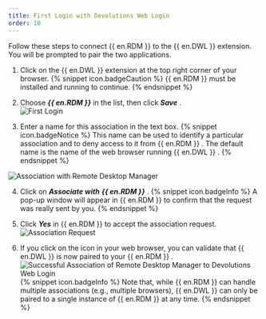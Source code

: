 ```yaml
---
title: First Login with Devolutions Web Login
order: 10
---
```

Follow these steps to connect {{ en.RDM }} to the {{ en.DWL }} extension. You will be prompted to pair the two applications.  

1. Click on the {{ en.DWL }}  extension at the top right corner of your browser. 
{% snippet icon.badgeCaution %} 
{{ en.RDM }} must be installed and running to continue. 
{% endsnippet %}
 
2. Choose ***{{ en.RDM }}*** in the list, then click ***Save*** .  
![First Login](https://webdevolutions.azureedge.net/docs/en/rdm/windows/Dwl4056.png) 
1. Enter a name for this association in the text box. 
{% snippet icon.badgeNotice %} 
This name can be used to identify a particular association and to deny access to it from {{ en.RDM }} . The default name is the name of the web browser running {{ en.DWL }} . 
{% endsnippet %}
 
![Association with Remote Desktop Manager](https://webdevolutions.azureedge.net/docs/en/rdm/windows/Dwl4057.png) 

4. Click on ***Associate with*** ***{{ en.RDM }}*** . 
{% snippet icon.badgeInfo %} 
A pop-up window will appear in {{ en.RDM }} to confirm that the request was really sent by you. 
{% endsnippet %}
 
5. Click ***Yes*** in {{ en.RDM }} to accept the association request.  
![Association Request](https://webdevolutions.azureedge.net/docs/en/rdm/windows/Dwl4058.png) 
1. If you click on the icon in your web browser, you can validate that {{ en.DWL }} is now paired to your {{ en.RDM }} .  
![Successful Association of Remote Desktop Manager to Devolutions Web Login](https://webdevolutions.azureedge.net/docs/en/rdm/windows/Dwl4059.png) 
{% snippet icon.badgeInfo %} 
Note that, while {{ en.RDM }} can handle multiple associations (e.g., multiple browsers), {{ en.DWL }} can only be paired to a single instance of {{ en.RDM }} at any time. 
{% endsnippet %}
 


